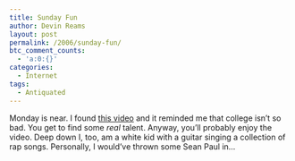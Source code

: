 ```yaml
---
title: Sunday Fun
author: Devin Reams
layout: post
permalink: /2006/sunday-fun/
btc_comment_counts:
  - 'a:0:{}'
categories:
  - Internet
tags:
  - Antiquated
---
```

Monday is near. I found [this video][1] and it reminded me that college isn&#8217;t so bad. You get to find some *real* talent. Anyway, you&#8217;ll probably enjoy the video. Deep down I, too, am a white kid with a guitar singing a collection of rap songs. Personally, I would&#8217;ve thrown some Sean Paul in&#8230;

 [1]: http://www.collegehumor.com/movies/1660285/